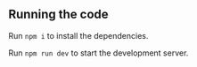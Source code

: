   ## Running the code

  Run `npm i` to install the dependencies.

  Run `npm run dev` to start the development server.
